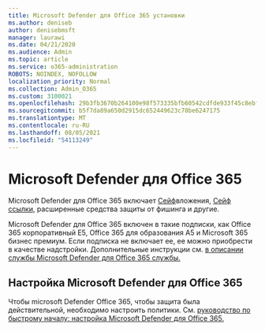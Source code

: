 ```yaml
---
title: Microsoft Defender для Office 365 установки
ms.author: deniseb
author: denisebmsft
manager: laurawi
ms.date: 04/21/2020
ms.audience: Admin
ms.topic: article
ms.service: o365-administration
ROBOTS: NOINDEX, NOFOLLOW
localization_priority: Normal
ms.collection: Admin_O365
ms.custom: 3100021
ms.openlocfilehash: 29b3fb3670b264100e98f573335bfb60542cdfde933f45c8ebf77955c9ec9eb1
ms.sourcegitcommit: b5f7da89a650d2915dc652449623c78be6247175
ms.translationtype: MT
ms.contentlocale: ru-RU
ms.lasthandoff: 08/05/2021
ms.locfileid: "54113249"
---
```

# <a name="microsoft-defender-for-office-365"></a>Microsoft Defender для Office 365

Microsoft Defender для Office 365 включает [Сейф](/microsoft-365/security/office-365-security/atp-safe-attachments)вложения, [Сейф ссылки,](/microsoft-365/security/office-365-security/atp-safe-links) [](/microsoft-365/security/office-365-security/atp-anti-phishing)расширенные средства защиты от фишинга и другие. 

Microsoft Defender для Office 365 включен в такие подписки, как Office 365 корпоративный E5, Office 365 для образования A5 и Microsoft 365 бизнес премиум. Если подписка не включает ее, ее можно приобрести в качестве надстройки. Дополнительные инструкции см. [в описании службы Microsoft Defender для Office 365 службы.](/office365/servicedescriptions/office-365-advanced-threat-protection-service-description)

## <a name="set-up-microsoft-defender-for-office-365"></a>Настройка Microsoft Defender для Office 365

Чтобы microsoft Defender Office 365, чтобы защита была действительной, необходимо настроить политики. См. [руководство по быстрому началу: настройка Microsoft Defender для Office 365.](/microsoft-365/security/office-365-security/office-365-atp)

